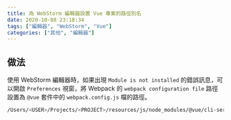 ```yaml
---
title: 為 WebStorm 編輯器設置 Vue 專案的路徑別名
date: 2020-10-08 23:18:34
tags: ["編輯器", "WebStorm", "Vue"]
categories: ["其他", "編輯器"]
---
```


## 做法

使用 WebStorm 編輯器時，如果出現 `Module is not installed` 的錯誤訊息，可以開啟 `Preferences` 視窗，將 Webpack 的 `webpack configuration file` 路徑設置為 `@vue` 套件中的 `webpack.config.js` 檔的路徑。

```BASH
/Users/<USER>/Projects/<PROJECT>/resources/js/node_modules/@vue/cli-service/webpack.config.js
```
